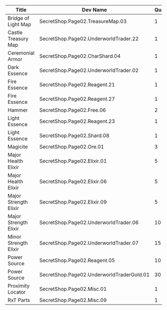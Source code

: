 | Title | Dev Name | Quantity | Currency |  Price |
| ----- | -------- | -------- | -------- |  ----- |
| Bridge of Light Map | SecretShop.Page02.TreasureMap.03 | 1 | Gems | 20 |
| Castle Treasury Map | SecretShop.Page02.UnderworldTrader.22 | 1 | Gems | 140 |
| Ceremonial Armor | SecretShop.Page02.CharShard.04 | 1 | Gold | 15000000 |
| Dark Essence | SecretShop.Page02.UnderworldTrader.02 | 1 | Gems | 140 |
| Fire Essence | SecretShop.Page02.Reagent.21 | 1 | Gems | 170 |
| Fire Essence | SecretShop.Page02.Reagent.27 | 1 | Gems | 170 |
| Hammer | SecretShop.Page02.Free.06 | 2 | Gold | 0 |
| Light Essence | SecretShop.Page02.Reagent.23 | 1 | Gems | 170 |
| Light Essence | SecretShop.Page02.Shard.08 | 1 | Gems | 170 |
| Magicite | SecretShop.Page02.Ore.01 | 3 | Gold | 21250 |
| Major Health Elixir | SecretShop.Page02.Elixir.01 | 5 | Gold | 42500 |
| Major Health Elixir | SecretShop.Page02.Elixir.06 | 5 | Gems | 25 |
| Major Strength Elixir | SecretShop.Page02.Elixir.09 | 5 | Gems | 25 |
| Major Strength Elixir | SecretShop.Page02.UnderworldTrader.06 | 10 | Gems | 21 |
| Minor Strength Elixir | SecretShop.Page02.UnderworldTrader.07 | 15 | Gems | 4 |
| Power Source | SecretShop.Page02.Reagent.05 | 10 | Gold | 2125 |
| Power Source | SecretShop.Page02.UnderworldTraderGold.01 | 30 | Gold | 1500 |
| Proximity Locator | SecretShop.Page02.Misc.01 | 1 | Gold | 300000 |
| RxT Parts | SecretShop.Page02.Misc.09 | 1 | Gold | 50000 |
